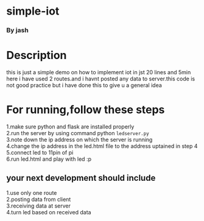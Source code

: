 # simple-iot
<h3>By jash</h3>

<h1>Description</h1>
this is just a simple demo on how to implement iot in jst 20 lines and 5min</br>
here i have used 2 routes.and i havnt posted any data to server.this code is not good practice but i have done this to give u a general idea</br>

<h1>For running,follow these steps</h1>

1.make sure python and flask are installed properly </br>
2.run the server by using command python <code>ledserver.py</code></br>
3.note down the ip address on which the server is running</br>
4.change the ip address in the led.html file to the address uptained in step 4</br>
5.connect led to 11pin of pi</br>
6.run led.html and play with led :p</br>

<h2>your next development should include</h2>
1.use only one route </br>
2.posting data from client</br> 
3.receiving data at server</br>
4.turn led based on received data</br>
